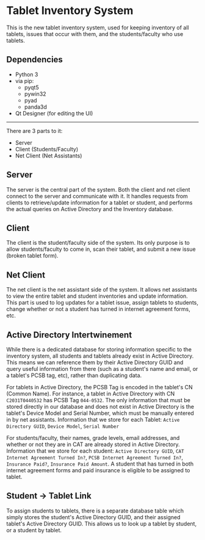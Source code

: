 # Tablet Inventory System

This is the new tablet inventory system, used for keeping inventory of all tablets, issues that occur with them, and the students/faculty who use tablets.

## Dependencies
* Python 3
* via pip:
  * pyqt5
  * pywin32
  * pyad
  * panda3d
* Qt Designer (for editing the UI)

---

There are 3 parts to it:
* Server
* Client (Students/Faculty)
* Net Client (Net Assistants)

## Server
The server is the central part of the system. Both the client and net client connect to the server and communicate with it. It handles requests from clients to retrieve/update information for a tablet or student, and performs the actual queries on Active Directory and the Inventory database.

## Client
The client is the student/faculty side of the system. Its only purpose is to allow students/faculty to come in, scan their tablet, and submit a new issue (broken tablet form).

## Net Client
The net client is the net assistant side of the system. It allows net assistants to view the entire tablet and student inventories and update information. This part is used to log updates for a tablet issue, assign tablets to students, change whether or not a student has turned in internet agreement forms, etc.

## Active Directory Intertwinement
While there is a dedicated database for storing information specific to the inventory system, all students and tablets already exist in Active Directory. This means we can reference them by their Active Directory GUID and query useful information from there (such as a student's name and email, or a tablet's PCSB tag, etc), rather than duplicating data.

For tablets in Active Directory, the PCSB Tag is encoded in the tablet's CN (Common Name). For instance, a tablet in Active Directory with CN `C2031T0440532` has PCSB Tag `044-0532`. The only information that must be stored directly in our database and does not exist in Active Directory is the tablet's Device Model and Serial Number, which must be manually entered in by net assistants. Information that we store for each Tablet: `Active Directory GUID`, `Device Model`, `Serial Number`

For students/faculty, their names, grade levels, email addresses, and whether or not they are in CAT are already stored in Active Directory. Information that we store for each student: `Active Directory GUID`, `CAT Internet Agreement Turned In?`, `PCSB Internet Agreement Turned In?`, `Insurance Paid?`, `Insurance Paid Amount`. A student that has turned in both internet agreement forms and paid insurance is eligible to be assigned to tablet.

## Student -> Tablet Link
To assign students to tablets, there is a separate database table which simply stores the student's Active Directory GUID, and their assigned tablet's Active Directory GUID. This allows us to look up a tablet by student, or a student by tablet.
